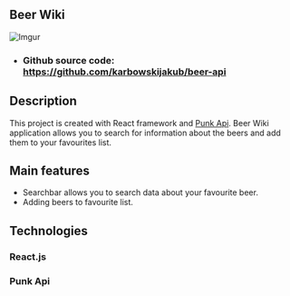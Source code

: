 ## Beer Wiki


![Imgur](https://i.imgur.com/0dvNLeG.png)

- ### Github source code: https://github.com/karbowskijakub/beer-api


## Description

 This project is created with React framework and [Punk Api](https://punkapi.com/documentation/v2). 
Beer Wiki application allows you to search for information about the beers and add them to your favourites list.
## Main features

- Searchbar allows you to search data about your favourite beer.
- Adding beers to favourite list.

## Technologies
### React.js
### Punk Api
